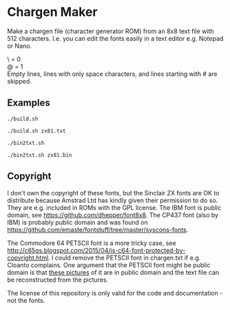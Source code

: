 # Chargen Maker
Make a chargen file (character generator ROM) from an 8x8 text file with 512 characters. I.e. you can edit the fonts easily in a text editor e.g. Notepad or Nano.

\ = 0  
@ = 1  
Empty lines, lines with only space characters, and lines starting with # are skipped.

## Examples
    ./build.sh
    
    ./build.sh zx81.txt

    ./bin2txt.sh

    ./bin2txt.sh zx81.bin

## Copyright
I don't own the copyright of these fonts, but the Sinclair ZX fonts are OK to distribute because Amstrad Ltd has kindly given their permission to do so. They are e.g. included in ROMs with the GPL license. The IBM font is public domain, see https://github.com/dhepper/font8x8. The CP437 font (also by IBM) is probably public domain and was found on https://github.com/emaste/fontstuff/tree/master/syscons-fonts.

The Commodore 64 PETSCII font is a more tricky case, see http://c65gs.blogspot.com/2015/04/is-c64-font-protected-by-copyright.html. I could remove the PETSCII font in chargen.txt if e.g. Cloanto complains. One argument that the PETSCII font might be public domain is that [these pictures](https://en.wikipedia.org/wiki/PETSCII#/media/File:C64_Petscii_Charts.png) of it are in public domain and the text file can be reconstructed from the pictures.

The license of this repository is only valid for the code and documentation - not the fonts.
